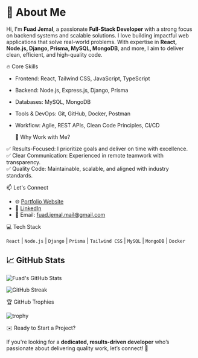# 👋 About Me  

Hi, I'm **Fuad Jemal**, a passionate **Full-Stack Developer** with a strong focus on backend systems and scalable solutions. I love building impactful web applications that solve real-world problems. With expertise in **React, Node.js, Django, Prisma, MySQL, MongoDB**, and more, I aim to deliver clean, efficient, and high-quality code.  
  

 🔥 Core Skills  

- Frontend: React, Tailwind CSS, JavaScript, TypeScript  
- Backend: Node.js, Express.js, Django, Prisma  
- Databases: MySQL, MongoDB  
- Tools & DevOps: Git, GitHub, Docker, Postman  
- Workflow: Agile, REST APIs, Clean Code Principles, CI/CD  


  🌟 Why Work with Me?  

✅ Results-Focused: I prioritize goals and deliver on time with excellence.  
✅ Clear Communication: Experienced in remote teamwork with transparency.  
✅ Quality Code: Maintainable, scalable, and aligned with industry standards.  


📫 Let's Connect  

- 🌐 [Portfolio Website](https://officaltechreach.vercel.app/)  
- 💼 [LinkedIn](https://www.linkedin.com/in/fuad-jemal-757601302/)  
- 📧 Email: fuad.jemal.mail@gmail.com  


💻 Tech Stack  

`React` | `Node.js` | `Django` | `Prisma` | `Tailwind CSS` | `MySQL` | `MongoDB` | `Docker`  



## 📈 GitHub Stats  

![Fuad's GitHub Stats](https://github-readme-stats.vercel.app/api?username=FuadJemal86&show_icons=true&theme=tokyonight)  

![GitHub Streak](https://github-readme-streak-stats.herokuapp.com/?user=FuadJemal86&theme=tokyonight)  


🏆 GitHub Trophies  

![trophy](https://github-profile-trophy.vercel.app/?username=FuadJemal86&theme=onedark)  


✉️ Ready to Start a Project?  

If you're looking for a **dedicated, results-driven developer** who’s passionate about delivering quality work, let’s connect! 🚀  


